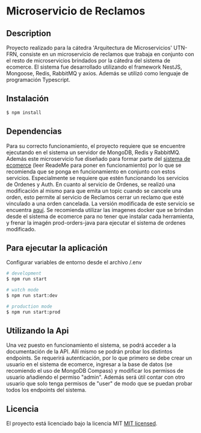 # Microservicio de Reclamos

## Description

Proyecto realizado para la cátedra 'Arquitectura de Microservicios' UTN-FRN, consiste en un microservicio de reclamos que trabaja en conjunto con el resto de microservicios brindados por la cátedra del sistema de ecomerce. El sistema fue desarrollado utilizando el framework NestJS, Mongoose, Redis, RabbitMQ y axios. Además se utilizó como lenguaje de programación Typescript.

## Instalación

```bash
$ npm install
```

## Dependencias

Para su correcto funcionamiento, el proyecto requiere que se encuentre ejecutando en el sistema un servidor de MongoDB, Redis y RabbitMQ. Además este microservicio fue diseñado para formar parte del [sistema de ecomerce](https://github.com/nmarsollier/ecommerce) (leer ReadeMe para poner en funcionamiento) por lo que se recomienda que se ponga en funcionamiento en conjunto con estos servicios. Especialmente se requiere que estén funcionando los servicios de Ordenes y Auth. En cuanto al servicio de Ordenes, se realizó una modificación al mismo para que emita un topic cuando se cancele una orden, esto permite al servicio de Reclamos cerrar un reclamo que esté vinculado a una orden cancelada. La versión modificada de este servicio se encuentra [aquí](https://github.com/facuerbin/Microservicio_Ordenes_Java).
Se recomienda utilizar las imagenes docker que se brindan desde el sistema de ecomerce para no tener que instalar cada herramienta, y frenar la imagén prod-orders-java para ejecutar el sistema de ordenes modificado.


## Para ejecutar la aplicación

Configurar variables de entorno desde el archivo /.env

```bash
# development
$ npm run start

# watch mode
$ npm run start:dev

# production mode
$ npm run start:prod
```

## Utilizando la Api

Una vez puesto en funcionamiento el sistema, se podrá acceder a la documentación de la API. Allí mismo se podrán probar los distintos endpoints. Se requerirá autenticación, por lo que primero se debe crear un usuario en el sistema de ecomerce, ingresar a la base de datos (se recomiendo el uso de MongoDB Compass) y modificar los permisos de usuario añadiendo el permiso "admin". Además será útil contar con otro usuario que solo tenga permisos de "user" de modo que se puedan probar todos los endpoints del sistema.

## Licencia

El proyecto está licenciado bajo la licencia MIT [MIT licensed](LICENSE).
